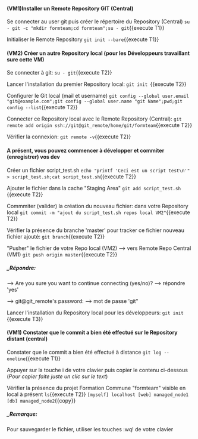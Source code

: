 #### (VM1)Installer un Remote Repository GIT (Central)  

Se connecter au user git puis créer le répertoire du Repository (Central)
  `su - git -c "mkdir formteam;cd formteam";su - git`{{execute T1}}
 
 Initialiser le Remote Repository
  `git init --bare`{{execute T1}}

#### (VM2) Créer un autre Repository local (pour les Développeurs travaillant sure cette VM)
 Se connecter à git:
 `su - git`{{execute T2}}
   
 Lancer l'installation du premier Repository local:
 `git init `{{execute T2}}
 
 Configurer le Git local (mail et username)
 `git config --global user.email "git@example.com";git config --global user.name "git Name";pwd;git config --list`{{execute T2}}   
 
 Connecter ce Repository local avec le Remote Repository (Central):
 `git remote add origin ssh://git@git_remote/home/git/formteam`{{execute T2}}

 Vérifier la connexion:
 `git remote -v`{{execute T2}}
 
#### A présent, vous pouvez commencer à développer et commiter (enregistrer) vos dev
 Créer un fichier script_test.sh
 `echo "printf 'Ceci est un script test\n'" > script_test.sh;cat script_test.sh`{{execute T2}}
 
 Ajouter le fichier dans la cache "Staging Area"
 `git add script_test.sh `{{execute T2}}
 
 Commmiter (valider) la création du nouveau fichier: dans votre Repository local 
 `git commit -m "ajout du script_test.sh repos local VM2"`{{execute T2}}
   
 Vérifier la présence du branche 'master' pour tracker ce fichier nouveau fichier ajouté:
 `git branch`{{execute T2}}
 
 "Pusher" le fichier de votre Repo local (VM2) --> vers Remote Repo Central (VM1)
 `git push origin master`{{execute T2}}
 
##### _Répondre:
--> Are you sure you want to continue connecting (yes/no)? --> répondre 'yes'
 
 
--> git@git_remote's password: --> mot de passe 'git"
 
 
 Lancer l'installation du Repository local pour les développeurs:
 `git init `{{execute T3}}
 
 
#### (VM1) Constater que le commit a bien été effectué sur le Repository distant (central) 
 Constater que le commit a bien été effectué à distance
 `git log --oneline`{{execute T1}}

Appuyer sur la touche i de votre clavier puis copier le contenu ci-dessous (_Pour copier faite juste un clic sur le text_)



 Vérifier la présence du projet Formation Commune "formteam" visible en local à présent
  `ls`{{execute T2}}
`
[myself]
localhost
[web]
managed_node1
[db]
managed_node2
`{{copy}}


##### _Remarque:

Pour sauvegarder le fichier, utiliser les touches :wq! de votre clavier
